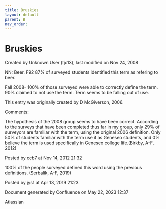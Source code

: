 ```yaml
---
title: Bruskies
layout: default
parent: B
nav_order:
---
```


# Bruskies

Created by  Unknown User (tjc13), last modified on Nov 24, 2008

NN: Beer. F92 87% of surveyed students identified this term as refering to beer.

Fall 2008- 100% of those surveyed were able to correctly define the term. 90% claimed to not use the term. Term seems to be falling out of use.

This entry was originally created by D McGiverson, 2006.

Comments:

The hypothesis of the 2008 group seems to have been correct. According to the surveys that have been completed thus far in my group, only 29% of surveyors are familiar with the term, using the original 2006 definition. Only 50% of students familiar with the term use it as Geneseo students, and 0% believe the term is used specifically in Geneseo college life.(Birkby, A-F, 2012) 

Posted by ccb7 at Nov 14, 2012 21:32

100% of the people surveyed defined this word using the previous definitions. (Serbalik, A-F, 2019)

Posted by jys1 at Apr 13, 2019 21:23

Document generated by Confluence on May 22, 2023 12:37

Atlassian
